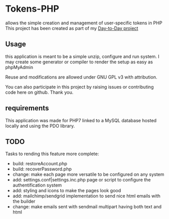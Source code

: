 
# Tokens-PHP

allows the simple creation and management of user-specific tokens in PHP
This project has been created as part of my [Day-to-Day project](https://www.github.com/jimmybear217/day-to-day)

## Usage

this application is meant to be a simple unzip, configure and run system. I may create some generator or compiler
to render the setup as easy as phpMyAdmin

Reuse and modifications are allowed under GNU GPL v3 with attribution.

You can also participate in this project by raising issues or contributing code here on github. Thank you.

## requirements

This application was made for PHP7 linked to a MySQL database hosted locally and using the PDO library.

## TODO

Tasks to rending this feature more complete:

- build: restoreAccount.php
- build: recoverPassword.php
- change: make each page more versatile to be configured on any system
- add: settings.conf|settings.inc.php page or script to configure the authentification system
- add: styling and icons to make the pages look good
- add: mailchimp/sendgrid implementation to send nice html emails with the builder
- change: make emails sent with sendmail multipart having both text and html
